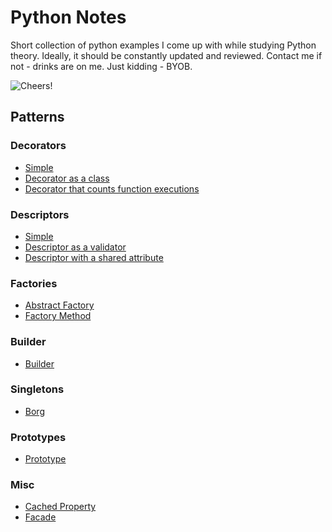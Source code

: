 # Python Notes

Short collection of python examples I come up with while studying Python theory. Ideally, it should be constantly 
 updated and reviewed. Contact me if not - drinks are on me. Just kidding - BYOB.

![Cheers!](https://media.giphy.com/media/Zw3oBUuOlDJ3W/giphy.gif)

## Patterns

### Decorators

* [Simple](decorators/decorator.py)
* [Decorator as a class](decorators/decorator_as_class.py)
* [Decorator that counts function executions](decorators/decorator_exec_counter.py)

### Descriptors

* [Simple](descriptors/descriptor.py)
* [Descriptor as a validator](descriptors/descriptor_as_validator.py)
* [Descriptor with a shared attribute](descriptors/descriptor_with_shared_attr.py)

### Factories

* [Abstract Factory](factories/abstract_factory.py)
* [Factory Method](factories/factory_method.py)

### Builder

* [Builder](builder/builder.py)

### Singletons

* [Borg](singletons/borg.py)

### Prototypes

* [Prototype](prototypes/prototype.py)

### Misc

* [Cached Property](misc/cached_property.py)
* [Facade](misc/facade.py)
